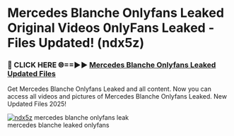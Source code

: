 # Mercedes Blanche Onlyfans Leaked Original Videos 0nlyFans Leaked - Files Updated! (ndx5z)

<h3>🔴 CLICK HERE 🌐==►► <a href="https://tinyurl.com/2jnfzry5" rel="nofollow">Mercedes Blanche Onlyfans Leaked Updated Files</a></h3>

Get Mercedes Blanche Onlyfans Leaked and all content. Now you can access all videos and pictures of Mercedes Blanche Onlyfans Leaked. New Updated Files 2025!

[![ndx5z](https://i.imgur.com/GyGTBgg.gif)](https://tinyurl.com/2jnfzry5)
mercedes blanche onlyfans leak<br>
mercedes blanche leaked onlyfans